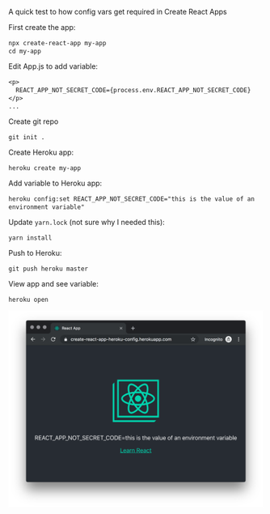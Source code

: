 A quick test to how config vars get required in Create React Apps

First create the app:
```
npx create-react-app my-app
cd my-app
```

Edit App.js to add variable:
```
<p>
  REACT_APP_NOT_SECRET_CODE={process.env.REACT_APP_NOT_SECRET_CODE}
</p>
...
```

Create git repo
```
git init .
```

Create Heroku app:
```
heroku create my-app
```

Add variable to Heroku app:
```
heroku config:set REACT_APP_NOT_SECRET_CODE="this is the value of an environment variable"
```

Update `yarn.lock` (not sure why I needed this):
```
yarn install
```

Push to Heroku:
```
git push heroku master
```

View app and see variable:
```
heroku open
```

![screenshot](https://raw.githubusercontent.com/chap/create-create-react-app-heroku-config/master/Screen%20Shot%202019-10-01%20at%202.35.26%20PM.png)
